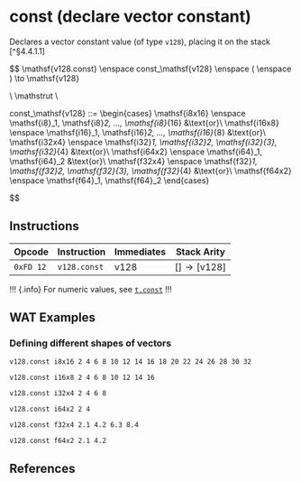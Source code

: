 
# const (declare vector constant)

Declares a vector constant value (of type `v128`), placing it on the stack [^§4.4.1.1]

$$
\mathsf{v128.const} \enspace
const_\mathsf{v128}
\enspace
( \enspace ) \to \mathsf{v128}

\\
\mathstrut
\\

const_\mathsf{v128} ::=
\begin{cases}
\mathsf{i8x16} \enspace \mathsf{i8}_1, \mathsf{i8}_2, ..., \mathsf{i8}_{16} &\text{or}\\ 
\mathsf{i16x8} \enspace \mathsf{i16}_1, \mathsf{i16}_2, ..., \mathsf{i16}_{8} &\text{or}\\
\mathsf{i32x4} \enspace \mathsf{i32}_1, \mathsf{i32}_2, \mathsf{i32}_{3}, \mathsf{i32}_{4} &\text{or}\\
\mathsf{i64x2} \enspace \mathsf{i64}_1, \mathsf{i64}_2 &\text{or}\\
\mathsf{f32x4} \enspace \mathsf{f32}_1, \mathsf{f32}_2, \mathsf{f32}_{3}, \mathsf{f32}_{4} &\text{or}\\
\mathsf{f64x2} \enspace \mathsf{f64}_1, \mathsf{f64}_2
\end{cases}

$$



## Instructions

| Opcode    | Instruction  | Immediates     | Stack Arity |
|-----------|--------------|----------------|-------------|
| `0xFD 12` | `v128.const` | $\mathsf{v128}$ | $[ ] \to [ \mathsf{v128} ]$ |

!!! {.info}
For numeric values, see [`t.const`](../numeric/const.md)
!!!



## WAT Examples

### Defining different shapes of vectors

```wasm
v128.const i8x16 2 4 6 8 10 12 14 16 18 20 22 24 26 28 30 32

v128.const i16x8 2 4 6 8 10 12 14 16

v128.const i32x4 2 4 6 8

v128.const i64x2 2 4

v128.const f32x4 2.1 4.2 6.3 8.4

v128.const f64x2 2.1 4.2
```


## References

[^§2.4.2]: _WebAssembly Core Specification, Structure, Vector Instructions_ - <https://webassembly.github.io/spec/core/bikeshed/#vector-instructions%E2%91%A0>
[^§4.4.3.1]: _WebAssembly Core Specification, Execution, Vector Instructions, v128.const c_ - <https://webassembly.github.io/spec/core/bikeshed/#-hrefsyntax-valtypemathsfv128mathsfhrefsyntax-instr-vecmathsfconstc%E2%91%A0>

